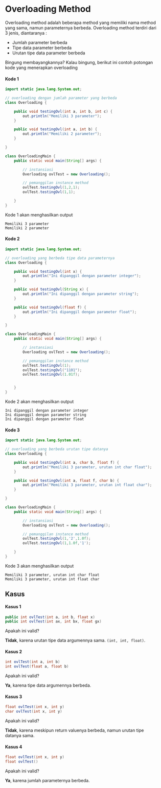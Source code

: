 # Overloading Method

Overloading method adalah beberapa method yang memiliki nama method yang sama, namun parameternya berbeda. Overloading method terdiri dari 3 jenis, diantaranya :

* Jumlah parameter berbeda
* Tipe data parameter berbeda
* Urutan tipe data parameter berbeda

Bingung membayangkannya? Kalau bingung, berikut ini contoh potongan kode yang menerapkan overloading

#### Kode 1 ####

```java
import static java.lang.System.out;

// overloading dengan jumlah parameter yang berbeda
class Overloading {

    public void testingOvl(int a, int b, int c) {
        out.println("Memiliki 3 parameter");
    }

    public void testingOvl(int a, int b) {
        out.println("Memiliki 2 parameter");
    }

}

class OverloadingMain {
    public static void main(String[] args) {

        // instansiasi
        Overloading ovlTest = new Overloading();

        // pemanggilan instance method
        ovlTest.testingOvl(1,2,1);
        ovlTest.testingOvl(1,1);

    }
}
```

Kode 1 akan menghasilkan output

```
Memiliki 3 parameter
Memiliki 2 parameter
```

#### Kode 2 ####

```java
import static java.lang.System.out;

// overloading yang berbeda tipe data parameternya
class Overloading {

    public void testingOvl(int x) {
        out.println("Ini dipanggil dengan parameter integer");
    }

    public void testingOvl(String x) {
        out.println("Ini dipanggil dengan parameter string");
    }

    public void testingOvl(float f) {
        out.println("Ini dipanggil dengan parameter float");
    }

}

class OverloadingMain {
    public static void main(String[] args) {

        // instansiasi
        Overloading ovlTest = new Overloading();

        // pemanggilan instance method
        ovlTest.testingOvl(1);
        ovlTest.testingOvl("1101");
        ovlTest.testingOvl(1.01f);


    }
}
```

Kode 2 akan menghasilkan output

```
Ini dipanggil dengan parameter integer
Ini dipanggil dengan parameter string
Ini dipanggil dengan parameter float
```

#### Kode 3 ####

```java
import static java.lang.System.out;

// overloading yang berbeda urutan tipe datanya
class Overloading {

    public void testingOvl(int a, char b, float f) {
        out.println("Memiliki 3 parameter, urutan int char float");
    }

    public void testingOvl(int a, float f, char b) {
        out.println("Memiliki 3 parameter, urutan int float char");
    }

}

class OverloadingMain {
    public static void main(String[] args) {

        // instansiasi
        Overloading ovlTest = new Overloading();

        // pemanggilan instance method
        ovlTest.testingOvl(1,'2',1.0f);
        ovlTest.testingOvl(1,1.0f,'1');

    }
}
```

Kode 3 akan menghasilkan output

```
Memiliki 3 parameter, urutan int char float
Memiliki 3 parameter, urutan int float char
```

## Kasus ##

#### Kasus 1 ####

```java
public int ovlTest(int a, int b, float x)
public int ovlTest(int ax, int bx, float gx)
```

Apakah ini valid?

**Tidak**, karena urutan tipe data argumennya sama. `(int, int, float)`.

#### Kasus 2 ####

```java
int ovlTest(int a, int b)
int ovlTest(float a, float b)
```

Apakah ini valid?

**Ya**, karena tipe data argumennya berbeda.

#### Kasus 3 ####

```java
float ovlTest(int x, int y)
char ovlTest(int x, int y)
```

Apakah ini valid?

**Tidak**, karena meskipun return valuenya berbeda, namun urutan tipe datanya sama.

#### Kasus 4 ####

```java
float ovlTest(int x, int y)
float ovlTest()
```

Apakah ini valid?

**Ya**, karena jumlah parameternya berbeda.
